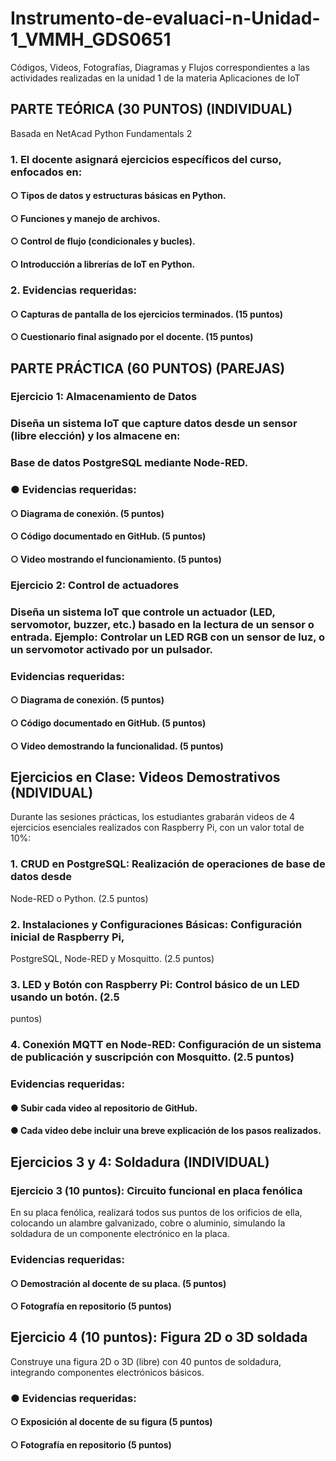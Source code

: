 # Instrumento-de-evaluaci-n-Unidad-1_VMMH_GDS0651
Códigos, Videos, Fotografías, Diagramas y Flujos correspondientes a las actividades realizadas en la unidad 1 de la materia Aplicaciones de IoT

## PARTE TEÓRICA (30 PUNTOS) (INDIVIDUAL)
Basada en NetAcad Python Fundamentals 2
### 1. El docente asignará ejercicios específicos del curso, enfocados en:
#### ○ Tipos de datos y estructuras básicas en Python.
#### ○ Funciones y manejo de archivos.
#### ○ Control de flujo (condicionales y bucles).
#### ○ Introducción a librerías de IoT en Python.

### 2. Evidencias requeridas:
#### ○ Capturas de pantalla de los ejercicios terminados. (15 puntos)
#### ○ Cuestionario final asignado por el docente. (15 puntos)


## PARTE PRÁCTICA (60 PUNTOS) (PAREJAS)
### Ejercicio 1: Almacenamiento de Datos 
### Diseña un sistema IoT que capture datos desde un sensor (libre elección) y los almacene en:
### Base de datos PostgreSQL mediante Node-RED.
### ● Evidencias requeridas:
#### ○ Diagrama de conexión. (5 puntos)
#### ○ Código documentado en GitHub. (5 puntos)
#### ○ Video mostrando el funcionamiento. (5 puntos)

### Ejercicio 2: Control de actuadores
### Diseña un sistema IoT que controle un actuador (LED, servomotor, buzzer, etc.) basado en la lectura de un sensor o entrada. Ejemplo: Controlar un LED RGB con un sensor de luz, o un servomotor activado por un pulsador.
### Evidencias requeridas:
#### ○ Diagrama de conexión. (5 puntos)
#### ○ Código documentado en GitHub. (5 puntos)
#### ○ Video demostrando la funcionalidad. (5 puntos)


## Ejercicios en Clase: Videos Demostrativos (NDIVIDUAL)
Durante las sesiones prácticas, los estudiantes grabarán videos de 4 ejercicios esenciales realizados con Raspberry Pi, con un valor total de 10%:
### 1. CRUD en PostgreSQL: Realización de operaciones de base de datos desde
Node-RED o Python. (2.5 puntos)

### 2. Instalaciones y Configuraciones Básicas: Configuración inicial de Raspberry Pi,
PostgreSQL, Node-RED y Mosquitto. (2.5 puntos)

### 3. LED y Botón con Raspberry Pi: Control básico de un LED usando un botón. (2.5
puntos)

### 4. Conexión MQTT en Node-RED: Configuración de un sistema de publicación y suscripción con Mosquitto. (2.5 puntos)
### Evidencias requeridas:
#### ● Subir cada video al repositorio de GitHub.
#### ● Cada video debe incluir una breve explicación de los pasos realizados.


## Ejercicios 3 y 4: Soldadura (INDIVIDUAL)
### Ejercicio 3 (10 puntos): Circuito funcional en placa fenólica
En su placa fenólica, realizará todos sus puntos de los orificios de ella, colocando un alambre galvanizado, cobre o aluminio, simulando la soldadura de un componente electrónico en la placa.
### Evidencias requeridas:
#### ○ Demostración al docente de su placa. (5 puntos)
#### ○ Fotografía en repositorio (5 puntos)

## Ejercicio 4 (10 puntos): Figura 2D o 3D soldada
Construye una figura 2D o 3D (libre) con 40 puntos de soldadura, integrando componentes electrónicos básicos.
### ● Evidencias requeridas:
#### ○ Exposición al docente de su figura (5 puntos)
#### ○ Fotografía en repositorio (5 puntos)

